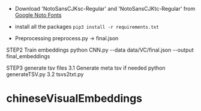 - Download 'NotoSansCJKsc-Regular' and 'NotoSansCJKtc-Regular' from [Google Noto Fonts](https://www.google.com/get/noto/)

- install all the packages
`pip3 install -r requirements.txt`
- Preprocessing
preprocess.py
-> final.json

STEP2 Train embeddings
python CNN.py --data data/VC/final.json --output final_embeddings

STEP3 generate tsv files
3.1 Generate meta tsv if needed
python generateTSV.py
3.2
tsvs2txt.py

# chineseVisualEmbeddings
